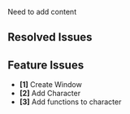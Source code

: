 Need to add content

## Resolved Issues ##


## Feature Issues ##
- **[1]** Create Window
- **[2]** Add Character
- **[3]** Add functions to character